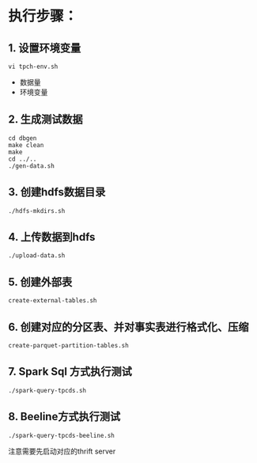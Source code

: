 # 执行步骤：

## 1. 设置环境变量
```shell
vi tpch-env.sh
```
- 数据量
- 环境变量


## 2. 生成测试数据

```shell
cd dbgen
make clean
make
cd ../..
./gen-data.sh
```

## 3. 创建hdfs数据目录

```shell
./hdfs-mkdirs.sh
```

## 4. 上传数据到hdfs

```shell
./upload-data.sh
```

## 5. 创建外部表
```shell
create-external-tables.sh
```

## 6. 创建对应的分区表、并对事实表进行格式化、压缩

```shell
create-parquet-partition-tables.sh
```

## 7. Spark Sql 方式执行测试
```shell
./spark-query-tpcds.sh
```

## 8. Beeline方式执行测试
```shell
./spark-query-tpcds-beeline.sh
```
注意需要先启动对应的thrift server

